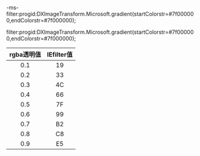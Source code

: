 -ms-filter:progid:DXImageTransform.Microsoft.gradient(startColorstr=#7f000000,endColorstr=#7f000000);

filter:progid:DXImageTransform.Microsoft.gradient(startColorstr=#7f000000,endColorstr=#7f000000);

rgba透明值 | IEfilter值 
:--------------:|:-------------:
0.1 | 19 
0.2 | 33
0.3 | 4C
 0.4|66
 0.5|7F
 0.6|99
 0.7|B2
 0.8| C8
 0.9| E5